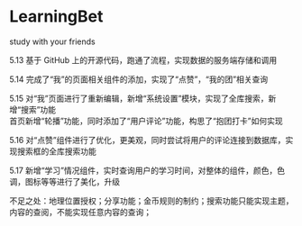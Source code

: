 # LearningBet
study with your friends  

5.13 基于 GitHub 上的开源代码，跑通了流程，实现数据的服务端存储和调用  

5.14 完成了“我”的页面相关组件的添加，实现了“点赞”，“我的团”相关查询  

5.15 对“我”页面进行了重新编辑，新增“系统设置”模块，实现了全库搜索，新增“搜索”功能  
      首页新增“轮播”功能，同时添加了“用户评论”功能，构思了“抱团打卡”如何实现  

5.16 对“点赞”组件进行了优化，更美观，同时尝试将用户的评论连接到数据库，实现搜索框的全库搜索功能  

5.17 新增“学习”情况组件，实时查询用户的学习时间，对整体的组件，颜色，色调，图标等等进行了美化，升级  

不足之处：地理位置授权；分享功能；金币规则的制约；搜索功能只能实现主题，内容的查阅，不能实现任意内容的查询；
